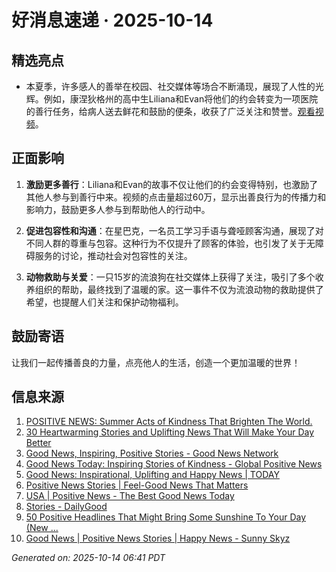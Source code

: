 # 好消息速递 · 2025-10-14

## 精选亮点
- 本夏季，许多感人的善举在校园、社交媒体等场合不断涌现，展现了人性的光辉。例如，康涅狄格州的高中生Liliana和Evan将他们的约会转变为一项医院的善行任务，给病人送去鲜花和鼓励的便条，收获了广泛关注和赞誉。[观看视频](https://www.youtube.com/watch?v=HasUx6Fk2hQ)。

## 正面影响
1. **激励更多善行**：Liliana和Evan的故事不仅让他们的约会变得特别，也激励了其他人参与到善行中来。视频的点击量超过60万，显示出善良行为的传播力和影响力，鼓励更多人参与到帮助他人的行动中。

2. **促进包容性和沟通**：在星巴克，一名员工学习手语与聋哑顾客沟通，展现了对不同人群的尊重与包容。这种行为不仅提升了顾客的体验，也引发了关于无障碍服务的讨论，推动社会对包容性的关注。

3. **动物救助与关爱**：一只15岁的流浪狗在社交媒体上获得了关注，吸引了多个收养组织的帮助，最终找到了温暖的家。这一事件不仅为流浪动物的救助提供了希望，也提醒人们关注和保护动物福利。

## 鼓励寄语
让我们一起传播善良的力量，点亮他人的生活，创造一个更加温暖的世界！

## 信息来源
1. [POSITIVE NEWS: Summer Acts of Kindness That Brighten The World.](https://thinkkindness.org/blog/positive-news-summer-acts-of-kindness-that-brighten-the-world/)
2. [30 Heartwarming Stories and Uplifting News That Will Make Your Day Better](https://121clicks.com/inspirations/heartwarming-stories-and-uplifting-news)
3. [Good News, Inspiring, Positive Stories - Good News Network](https://www.goodnewsnetwork.org/)
4. [Good News Today: Inspiring Stories of Kindness - Global Positive News](https://www.globalpositivenewsnetwork.com/good-news-today-inspiring-stories-of-kindness/)
5. [Good News: Inspirational, Uplifting and Happy News | TODAY](https://www.today.com/news/good-news)
6. [Positive News Stories | Feel-Good News That Matters](https://www.positivenews.press/stories)
7. [USA | Positive News - The Best Good News Today](https://positivenewsfoundation.org/usa/)
8. [Stories - DailyGood](https://www.dailygood.org/stories/?filter=recent)
9. [50 Positive Headlines That Might Bring Some Sunshine To Your Day (New ...](https://www.boredpanda.com/heartwarming-global-positive-news/)
10. [Good News | Positive News Stories | Happy News - Sunny Skyz](https://www.sunnyskyz.com/good-news)

_Generated on: 2025-10-14 06:41 PDT_
